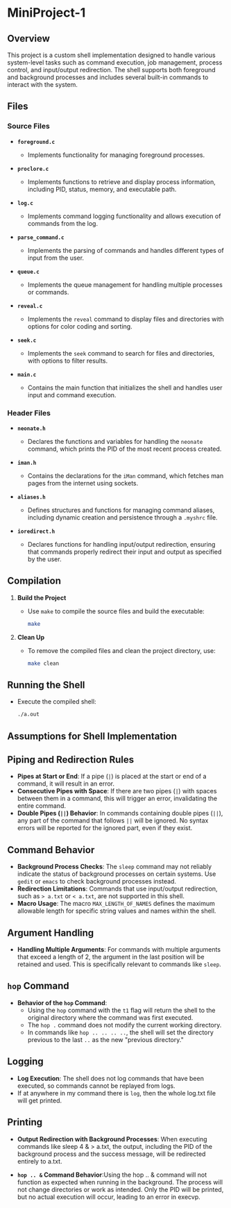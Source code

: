 # MiniProject-1

## Overview

This project is a custom shell implementation designed to handle various system-level tasks such as command execution, job management, process control, and input/output redirection. The shell supports both foreground and background processes and includes several built-in commands to interact with the system.

## Files

### Source Files

- **`foreground.c`**
  - Implements functionality for managing foreground processes.

- **`proclore.c`**
  - Implements functions to retrieve and display process information, including PID, status, memory, and executable path.

- **`log.c`**
  - Implements command logging functionality and allows execution of commands from the log.

- **`parse_command.c`**
  - Implements the parsing of commands and handles different types of input from the user.

- **`queue.c`**
  - Implements the queue management for handling multiple processes or commands.

- **`reveal.c`**
  - Implements the `reveal` command to display files and directories with options for color coding and sorting.

- **`seek.c`**
  - Implements the `seek` command to search for files and directories, with options to filter results.

- **`main.c`**
  - Contains the main function that initializes the shell and handles user input and command execution.

### Header Files

- **`neonate.h`**
  - Declares the functions and variables for handling the `neonate` command, which prints the PID of the most recent process created.

- **`iman.h`**
  - Contains the declarations for the `iMan` command, which fetches man pages from the internet using sockets.

- **`aliases.h`**
  - Defines structures and functions for managing command aliases, including dynamic creation and persistence through a `.myshrc` file.

- **`ioredirect.h`**
  - Declares functions for handling input/output redirection, ensuring that commands properly redirect their input and output as specified by the user.

## Compilation

1. **Build the Project**
   - Use `make` to compile the source files and build the executable:
     ```sh
     make
     ```

2. **Clean Up**
   - To remove the compiled files and clean the project directory, use:
     ```sh
     make clean
     ```

## Running the Shell

- Execute the compiled shell:
  ```sh
  ./a.out

## Assumptions for Shell Implementation

## Piping and Redirection Rules

- **Pipes at Start or End**: If a pipe (`|`) is placed at the start or end of a command, it will result in an error.
- **Consecutive Pipes with Space**: If there are two pipes (`|`) with spaces between them in a command, this will trigger an error, invalidating the entire command.
- **Double Pipes (`||`) Behavior**: In commands containing double pipes (`||`), any part of the command that follows `||` will be ignored. No syntax errors will be reported for the ignored part, even if they exist.

## Command Behavior

- **Background Process Checks**: The `sleep` command may not reliably indicate the status of background processes on certain systems. Use `gedit` or `emacs` to check background processes instead.
- **Redirection Limitations**: Commands that use input/output redirection, such as `> a.txt` or `< a.txt`, are not supported in this shell.
- **Macro Usage**: The macro `MAX_LENGTH_OF_NAMES` defines the maximum allowable length for specific string values and names within the shell.

## Argument Handling

- **Handling Multiple Arguments**: For commands with multiple arguments that exceed a length of 2, the argument in the last position will be retained and used. This is specifically relevant to commands like `sleep`.

## `hop` Command

- **Behavior of the `hop` Command**:
   - Using the `hop` command with the `t1` flag will return the shell to the original directory where the command was first executed.
   - The `hop .` command does not modify the current working directory.
   - In commands like `hop .. .. .. ..`, the shell will set the directory previous to the last `..` as the new "previous directory."

## Logging

- **Log Execution**: The shell does not log commands that have been executed, so commands cannot be replayed from logs.
- If at anywhere in my command there is `log`, then the whole log.txt file will get printed.

## Printing

- **Output Redirection with Background Processes**: When executing commands like sleep 4 & > a.txt, the output, including the PID of the background process and the success message, will be redirected entirely to a.txt.

- **`hop .. &` Command Behavior**:Using the hop .. & command will not function as expected when running in the background. The process will not change directories or work as intended. Only the PID will be printed, but no actual execution will occur, leading to an error in execvp.
